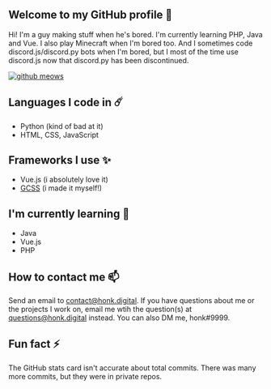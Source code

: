 ## Welcome to my GitHub profile 👋
Hi! I'm a guy making stuff when he's bored. I'm currently learning PHP, Java and Vue. I also play Minecraft when I'm bored too.
And I sometimes code discord.js/discord.py bots when I'm bored, but I most of the time use discord.js now that discord.py has been discontinued.

[![github meows](https://github-readme-stats.vercel.app/api?username=honklol&theme=vue-dark&show_icons=true&include_all_commits=true&custom_title=honk%27s%20github%20statmeows)](https://honk.digital)

## Languages I code in ☄️
- Python (kind of bad at it)
- HTML, CSS, JavaScript

## Frameworks I use ✨
- Vue.js (i absolutely love it)
- [GCSS](https://github.com/honklol/gcss) (i made it myself!)

## I'm currently learning 🌱
- Java
- Vue.js
- PHP

## How to contact me 📫
Send an email to contact@honk.digital. If you have questions about me or the projects I work on, email me wtih the question(s) at questions@honk.digital instead.
You can also DM me, honk#9999.

## Fun fact ⚡
The GitHub stats card isn't accurate about total commits. There was many more commits, but they were in private repos.
